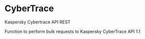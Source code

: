 # CyberTrace
Kaspersky Cybertrace API REST 

Function to perform bulk requests to Kaspersky CyberTrace API 1.1

